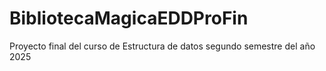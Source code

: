 # BibliotecaMagicaEDDProFin
Proyecto final del curso de Estructura de datos segundo semestre del año 2025
